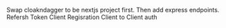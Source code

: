 Swap cloakndagger to be nextjs project first. Then add express endpoints.
Refersh Token
Client Regisration
Client to Client auth
